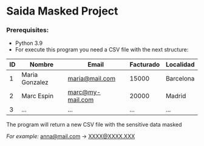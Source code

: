 # Saida Masked Project 

### Prerequisites:

- Python 3.9
- For execute this program you need a CSV file with the next structure:
    
|  ID | Nombre | Email | Facturado | Localidad |
| -------- | -------- | -------- |-------- |--------
| 1     | Maria Gonzalez  | maria@mail.com     | 15000 | Barcelona |
| 2    | Marc Espin  | marc@my-mail.com  | 20000 | Madrid |
| 3    | ...  | ...  | ... | ... |

The program will return a new CSV file with the sensitive data masked 

*For example:*
anna@mail.com -> XXXX@XXXX.XXX
